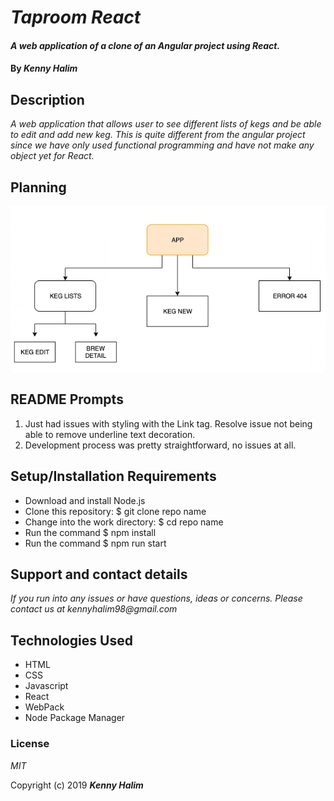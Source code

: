 # _Taproom React_

#### _A web application of a clone of an Angular project using React._

#### By _**Kenny Halim**_

## Description

_A web application that allows user to see different lists of kegs and be able to edit and add new keg. This is quite different from the angular project since we have only used functional programming and have not make any object yet for React._

## Planning

_<img src="flowchart.png">_

## README Prompts

1. Just had issues with styling with the Link tag. Resolve issue not being able to remove underline text decoration.
2. Development process was pretty straightforward, no issues at all.

## Setup/Installation Requirements

- Download and install Node.js
- Clone this repository: \$ git clone repo name
- Change into the work directory: \$ cd repo name
- Run the command \$ npm install
- Run the command \$ npm run start

## Support and contact details

_If you run into any issues or have questions, ideas or concerns. Please contact us at kennyhalim98@gmail.com_

## Technologies Used

- HTML
- CSS
- Javascript
- React
- WebPack
- Node Package Manager

### License

_MIT_

Copyright (c) 2019 **_Kenny Halim_**
